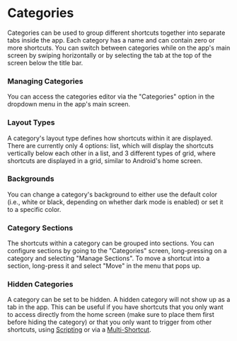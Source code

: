 # Categories

Categories can be used to group different shortcuts together into separate tabs inside the app. Each category has a name and can contain zero or more shortcuts. You can switch between categories while on the app's main screen by swiping horizontally or by selecting the tab at the top of the screen below the title bar.

### Managing Categories

You can access the categories editor via the "Categories" option in the dropdown menu in the app's main screen.

### Layout Types

A category's layout type defines how shortcuts within it are displayed. There are currently only 4 options: list, which will display the shortcuts vertically below each other in a list, and 3 different types of grid, where shortcuts are displayed in a grid, similar to Android's home screen.

### Backgrounds

You can change a category's background to either use the default color (i.e., white or black, depending on whether dark mode is enabled) or set it to a specific color.

### Category Sections

The shortcuts within a category can be grouped into sections. You can configure sections by going to the "Categories" screen, long-pressing on a category and selecting "Manage Sections". To move a shortcut into a section, long-press it and select "Move" in the menu that pops up.

### Hidden Categories

A category can be set to be hidden. A hidden category will not show up as a tab in the app. This can be useful if you have shortcuts that you only want to access directly from the home screen (make sure to place them first before hiding the category) or that you only want to trigger from other shortcuts, using [Scripting](scripting.md#trigger-shortcut)
 or via a [Multi-Shortcut](shortcuts.md#multi-shortcut).
